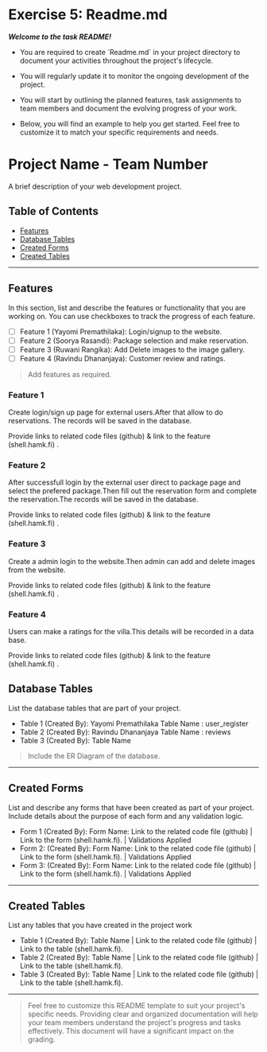 # Exercise 5: Readme.md

***Welcome to the task README!***

- You are required to create ´Readme.md´ in your project directory to document your activities throughout the project's lifecycle. 
- You will regularly update it to monitor the ongoing development of the project. 

- You will start by outlining the planned features, task assignments to team members and document the evolving progress of your work. 

- Below, you will find an example to help you get started. Feel free to customize it to match your specific requirements and needs.

# Project Name - Team Number

A brief description of your web development project.

## Table of Contents
- [Features](#features)
- [Database Tables](#database-tables)
- [Created Forms](#created-forms)
- [Created Tables](#created-tables)

---

## Features

In this section, list and describe the features or functionality that you are working on. You can use checkboxes to track the progress of each feature.

- [ ] Feature 1 (Yayomi Premathilaka): Login/signup to the website.
- [ ] Feature 2 (Soorya Rasandi): Package selection and make reservation.
- [ ] Feature 3 (Ruwani Rangika): Add Delete images to the image gallery.
- [ ] Feature 4 (Ravindu Dhananjaya): Customer review and ratings.

> Add features as required. 

### Feature 1
Create login/sign up page for external users.After that allow to do reservations.
The records will be saved in the database.
 

Provide links to related code files (github) & link to the feature (shell.hamk.fi) .

### Feature 2
After successfull login by the external user direct to package page and select the prefered package.Then fill out the reservation form and complete the reservation.The records will be saved in the database.


Provide links to related code files (github) & link to the feature (shell.hamk.fi) .

### Feature 3

Create a admin login to the website.Then admin can add and delete images from the website.

Provide links to related code files (github) & link to the feature (shell.hamk.fi) .

### Feature 4

Users can make a ratings for the villa.This details will be recorded in a data base.

Provide links to related code files (github) & link to the feature (shell.hamk.fi) .



## Database Tables

List the database tables that are part of your project. 

- Table 1 (Created By): Yayomi Premathilaka Table Name : user_register 
- Table 2 (Created By): Ravindu Dhananjaya Table Name : reviews
- Table 3 (Created By): Table Name 

> Include the ER Diagram of the database. 

---

## Created Forms

List and describe any forms that have been created as part of your project. Include details about the purpose of each form and any validation logic.

- Form 1 (Created By): Form Name: Link to the related code file (github) | Link to the form (shell.hamk.fi). | Validations Applied
- Form 2: (Created By): Form Name: Link to the related code file (github) | Link to the form (shell.hamk.fi).  | Validations Applied
- Form 3: (Created By): Form Name: Link to the related code file (github) | Link to the form (shell.hamk.fi).  | Validations Applied


---

## Created Tables

List any tables that you have created in the project work

- Table 1 (Created By): Table Name | Link to the related code file (github) | Link to the table (shell.hamk.fi).
- Table 2 (Created By): Table Name | Link to the related code file (github) | Link to the table (shell.hamk.fi).
- Table 3 (Created By): Table Name | Link to the related code file (github) | Link to the table (shell.hamk.fi).

---



> Feel free to customize this README template to suit your project's specific needs. Providing clear and organized documentation will help your team members understand the project's progress and tasks effectively. This document will have a significant impact on the grading. 
